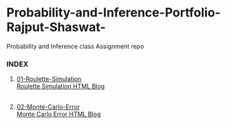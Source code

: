 # Probability-and-Inference-Portfolio-Rajput-Shaswat-
Probability and Inference class Assignment repo

### INDEX

1. [01-Roulette-Simulation](https://github.com/shaswat01/Probability-and-Inference-Portfolio-Rajput-Shaswat/tree/master/01-roulette-simulation)<br>
[Roulette Simulation HTML Blog](https://github.com/shaswat01/Probability-and-Inference-Portfolio-Rajput-Shaswat/blob/master/01-roulette-simulation/writeup.html) <br><br>

2. [02-Monte-Carlo-Error](https://github.com/shaswat01/Probability-and-Inference-Portfolio-Rajput-Shaswat/tree/master/02-monte-carlo-error) <br>
[Monte Carlo Error HTML Blog](https://github.com/shaswat01/Probability-and-Inference-Portfolio-Rajput-Shaswat/blob/master/02-monte-carlo-error/monte%20carlo%20error.nb.html) <br><br>